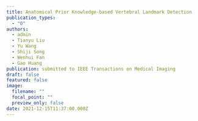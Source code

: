 ```yaml
---
title: Anatomical Prior Knowledge-based Vertebral Landmark Detection
publication_types:
  - "0"
authors:
  - admin
  - Tianyu Liu
  - Yu Wang
  - Shiji Song
  - Wenhui Fan
  - Gao Huang
publication: submitted to IEEE Transactions on Medical Imaging
draft: false
featured: false
image:
  filename: ""
  focal_point: ""
  preview_only: false
date: 2021-12-15T11:37:00.000Z
---
```

